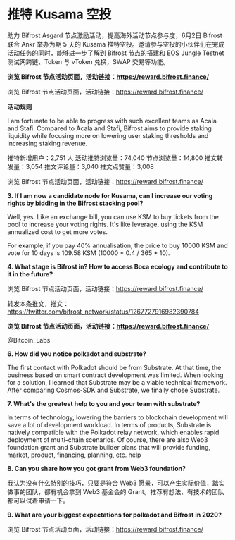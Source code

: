 # 推特 Kusama 空投

助力 Bifrost Asgard 节点激励活动，提高海外活动节点参与度，6月2日 Bifrost 联合 Ankr 举办为期 5 天的 Kusama 推特空投。邀请参与空投的小伙伴们在完成活动任务的同时，能够进一步了解到 Bifrost 节点的搭建和 EOS Jungle Testnet 测试网跨链、Token 与 vToken 兑换，SWAP 交易等功能。


**浏览 Bifrost 节点活动页面，活动链接：https://reward.bifrost.finance/**

浏览 Bifrost 节点活动页面，活动链接：https://reward.bifrost.finance/

**活动规则**

I am fortunate to be able to progress with such excellent teams as Acala and Stafi. Compared to Acala and Stafi, Bifrost aims to provide staking liquidity while focusing more on lowering user staking thresholds and increasing staking revenue.

推特新增用户：2,751 人 活动推特浏览量：74,040 节点浏览量：14,800 推文转发量：3,054 推文评论量：3,040 推文点赞量：3,008

浏览 Bifrost 节点活动页面，活动链接：https://reward.bifrost.finance/

**3. If I am now a candidate node for Kusama, can I increase our voting rights by bidding in the Bifrost stacking pool?**

Well, yes. Like an exchange bill, you can use KSM to buy tickets from the pool to increase your voting rights. It's like leverage, using the KSM annualized cost to get more votes.

For example, if you pay 40% annualisation, the price to buy 10000 KSM and vote for 10 days is 109.58 KSM (10000 * 0.4 / 365 * 10).

**4. What stage is Bifrost in? How to access Boca ecology and contribute to it in the future?**

浏览 Bifrost 节点活动页面，活动链接：https://reward.bifrost.finance/

转发本条推文，推文：https://twitter.com/bifrost_network/status/1267727916982390784

**浏览 Bifrost 节点活动页面，活动链接：https://reward.bifrost.finance/**

@Bitcoin_Labs

**6. How did you notice polkadot and substrate?**

The first contact with Polkadot should be from Substrate. At that time, the business based on smart contract development was limited. When looking for a solution, I learned that Substrate may be a viable technical framework. After comparing Cosmos-SDK and Substrate, we finally chose Substrate.

**7. What's the greatest help to you and your team with substrate?**

In terms of technology, lowering the barriers to blockchain development will save a lot of development workload. In terms of products, Substrate is natively compatible with the Polkadot relay network, which enables rapid deployment of multi-chain scenarios. Of course, there are also Web3 foundation grant and Substrate builder plans that will provide funding, market, product, financing, planning, etc. help

**8. Can you share how you got grant from Web3 foundation?**

我认为没有什么特别的技巧，只要是符合 Web3 愿景，可以产生实际价值，踏实做事的团队，都有机会拿到 Web3 基金会的 Grant。推荐有想法、有技术的团队都可以试着申请一下。

**9. What are your biggest expectations for polkadot and Bifrost in 2020?**

浏览 Bifrost 节点活动页面，活动链接：https://reward.bifrost.finance/